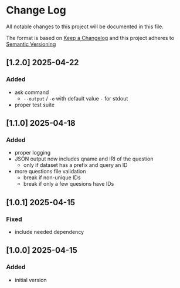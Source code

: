 <!-- markdownlint-disable MD012 MD013 MD024 MD033 -->
# Change Log

All notable changes to this project will be documented in this file.

The format is based on [Keep a Changelog](http://keepachangelog.com/) and this project adheres to [Semantic Versioning](https://semver.org/)

## [1.2.0] 2025-04-22

### Added

- ask command
  - `--output` / `-o` with default value `-` for stdout
- proper test suite

## [1.1.0] 2025-04-18

### Added

- proper logging
- JSON output now includes qname and IRI of the question
  - only if dataset has a prefix and query an ID
- more questions file validation
  - break if non-unique IDs
  - break if only a few quesions have IDs

## [1.0.1] 2025-04-15

### Fixed

- include needed dependency

## [1.0.0] 2025-04-15

### Added

- initial version

